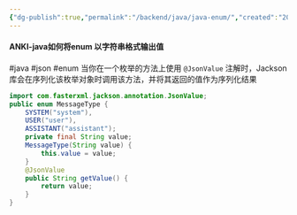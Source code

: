 ```yaml
---
{"dg-publish":true,"permalink":"/backend/java/java-enum/","created":"2024-05-29T23:33:30.435+08:00","updated":"2024-05-29T23:33:13.000+08:00"}
---
```



#### ANKI-java如何将enum 以字符串格式输出值
#java #json #enum
当你在一个枚举的方法上使用 `@JsonValue` 注解时，Jackson 库会在序列化该枚举对象时调用该方法，并将其返回的值作为序列化结果
```java
import com.fasterxml.jackson.annotation.JsonValue;
public enum MessageType {
    SYSTEM("system"),
    USER("user"),
    ASSISTANT("assistant");
    private final String value;
    MessageType(String value) {
        this.value = value;
    }
    @JsonValue
    public String getValue() {
        return value;
    }
}
```